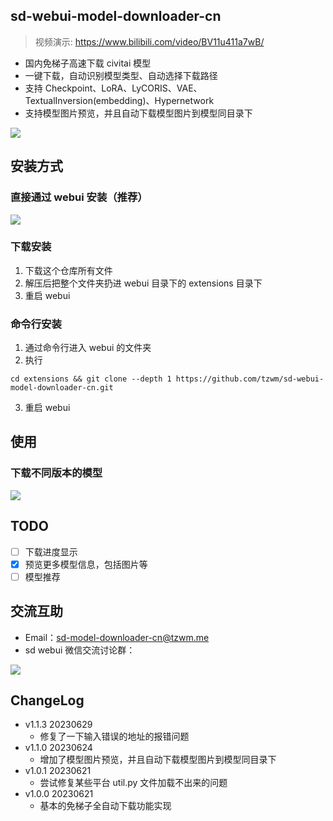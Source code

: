 ## sd-webui-model-downloader-cn

> 视频演示: https://www.bilibili.com/video/BV11u411a7wB/

- 国内免梯子高速下载 civitai 模型
- 一键下载，自动识别模型类型、自动选择下载路径
- 支持 Checkpoint、LoRA、LyCORIS、VAE、TextualInversion(embedding)、Hypernetwork
- 支持模型图片预览，并且自动下载模型图片到模型同目录下

![](https://files.tzwm.me/images/sd-webui-model-downloader-cn/preview.png)


## 安装方式

### 直接通过 webui 安装（推荐）

![](https://files.tzwm.me/images/sd-webui-model-downloader-cn/extension_install.png)


### 下载安装

1. 下载这个仓库所有文件
2. 解压后把整个文件夹扔进 webui 目录下的 extensions 目录下
3. 重启 webui

### 命令行安装

1. 通过命令行进入 webui 的文件夹
2. 执行

```
cd extensions && git clone --depth 1 https://github.com/tzwm/sd-webui-model-downloader-cn.git
```

3. 重启 webui

## 使用

### 下载不同版本的模型

![](https://files.tzwm.me/images/sd-webui-model-downloader-cn/banner_url_tips.png)

## TODO

- [ ] 下载进度显示
- [x] 预览更多模型信息，包括图片等
- [ ] 模型推荐

## 交流互助

- Email：sd-model-downloader-cn@tzwm.me
- sd webui 微信交流讨论群：

![](https://oss.talesofai.cn/public/qrcode_20230413-183818.png?cc0429)

## ChangeLog

- v1.1.3 20230629
  - 修复了一下输入错误的地址的报错问题
- v1.1.0 20230624
  - 增加了模型图片预览，并且自动下载模型图片到模型同目录下
- v1.0.1 20230621
  - 尝试修复某些平台 util.py 文件加载不出来的问题
- v1.0.0 20230621
  - 基本的免梯子全自动下载功能实现
